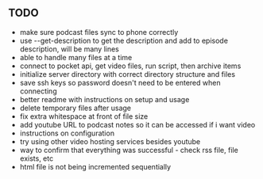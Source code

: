 ## TODO

* make sure podcast files sync to phone correctly
* use --get-description to get the description and add to episode description, will be many lines
* able to handle many files at a time
* connect to pocket api, get video files, run script, then archive items
* initialize server directory with correct directory structure and files
* save ssh keys so password doesn't need to be entered when connecting
* better readme with instructions on setup and usage
* delete temporary files after usage
* fix extra whitespace at front of file size
* add youtube URL to podcast notes so it can be accessed if i want video
* instructions on configuration
* try using other video hosting services besides youtube
* way to confirm that everything was successful - check rss file, file exists, etc
* html file is not being incremented sequentially

